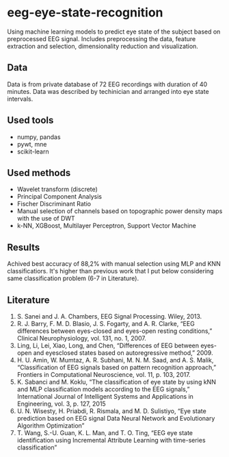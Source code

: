 # eeg-eye-state-recognition
Using machine learning models to predict eye state of the subject based on preprocessed EEG signal. Includes preprocessing the data, feature extraction and selection, dimensionality reduction and visualization.

## Data
Data is from private database of 72 EEG recordings with duration of 40 minutes. Data was described by techinician and arranged into eye state intervals.

## Used tools
- numpy, pandas
- pywt, mne
- scikit-learn

## Used methods
- Wavelet transform (discrete)
- Principal Component Analysis
- Fischer Discriminant Ratio
- Manual selection of channels based on topographic power density maps with the use of DWT
- k-NN, XGBoost, Multilayer Perceptron, Support Vector Machine

## Results
Achived best accuracy of 88,2% with manual selection using MLP and KNN classificatiors. It's higher than previous work that I put below considering same classification problem (6-7 in Literature).


## Literature 
1. S. Sanei and J. A. Chambers, EEG Signal Processing. Wiley, 2013.
2. R. J. Barry, F. M. D. Blasio, J. S. Fogarty, and A. R. Clarke, “EEG differences between eyes-closed and eyes-open resting conditions,” Clinical Neurophysiology, vol. 131, no. 1, 2007.
3. Ling, Li, Lei, Xiao, Long, and Chen, “Differences of EEG between eyes-open and eyesclosed states based on autoregressive method,” 2009.
4. H. U. Amin, W. Mumtaz, A. R. Subhani, M. N. M. Saad, and A. S. Malik, “Classification of EEG signals based on pattern recognition approach,” Frontiers in Computational
Neuroscience, vol. 11, p. 103, 2017.
5. K. Sabanci and M. Koklu, “The classification of eye state by using kNN and MLP classification models according to the EEG signals,” International Journal of Intelligent Systems and Applications in Engineering, vol. 3, p. 127, 2015
6. U. N. Wisesty, H. Priabdi, R. Rismala, and M. D. Sulistiyo, “Eye state prediction based on
EEG signal Data Neural Network and Evolutionary Algorithm Optimization” 
7. T. Wang, S.-U. Guan, K. L. Man, and T. O. Ting, “EEG eye state identification using
Incremental Attribute Learning with time-series classification” 

